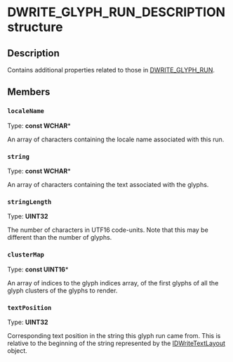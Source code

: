 # DWRITE_GLYPH_RUN_DESCRIPTION structure

## Description

Contains additional properties related to those in [DWRITE_GLYPH_RUN](https://learn.microsoft.com/windows/win32/api/dwrite/ns-dwrite-dwrite_glyph_run).

## Members

### `localeName`

Type: **const WCHAR***

An array of characters containing the locale name associated with this run.

### `string`

Type: **const WCHAR***

An array of characters containing the text associated with the glyphs.

### `stringLength`

Type: **UINT32**

The number of characters in UTF16 code-units. Note that this may be different than the number of glyphs.

### `clusterMap`

Type: **const UINT16***

An array of indices to the glyph indices array, of the first glyphs of all the glyph clusters of the glyphs to render.

### `textPosition`

Type: **UINT32**

Corresponding text position in the string this glyph run came from. This is relative to the beginning of the string represented by the [IDWriteTextLayout](https://learn.microsoft.com/windows/win32/api/dwrite/nn-dwrite-idwritetextlayout) object.